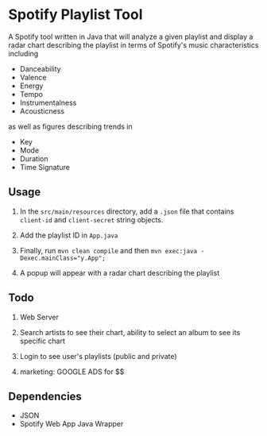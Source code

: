 # Spotify Playlist Tool

A Spotify tool written in Java that will analyze a given playlist and display a radar chart describing the playlist in terms of Spotify's music characteristics including 

* Danceability
* Valence
* Energy
* Tempo
* Instrumentalness
* Acousticness

as well as figures describing trends in

* Key
* Mode
* Duration
* Time Signature


## Usage

1. In the `src/main/resources` directory, add a `.json` file that contains `client-id` and `client-secret` string objects.

2. Add the playlist ID in `App.java`

3. Finally, run `mvn clean compile` and then `mvn exec:java -Dexec.mainClass="y.App";`

4. A popup will appear with a radar chart describing the playlist

## Todo

1. Web Server

2. Search artists to see their chart, ability to select an album to see its specific chart

3. Login to see user's playlists (public and private)

4. marketing: GOOGLE ADS for $$

## Dependencies

* JSON
* Spotify Web App Java Wrapper